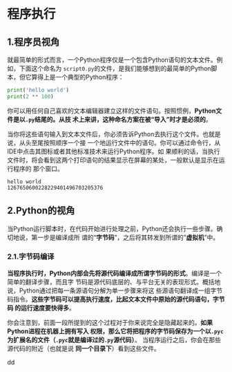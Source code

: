 程序执行
================================================================================
## 1.程序员视角
就最简单的形式而言，一个Python程序仅是一个包含Python语句的文本文件。例如，下面这个命名为
`script0.py`的文件，是我们能够想到的最简单的Python脚本，但它算得上是一个典型的Python程序：
```python
print('hello world')
print(2 ** 100)
```
你可以用任何自己喜欢的文本编辑器建立这样的文件语句。按照惯例，**Python文件是以`.py`结尾的。从技
术上来讲，这种命名方案在被“导入”时才是必须的**。

当你将这些语句输入到文本文件后，你必须告诉Python去执行这个文件。也就是说，从头至尾按照顺序一个接
一个地运行文件中的语句。你可以通过命令行，从IDE中点击其图标或者其他标准技术来运行Python程序。如
果顺利的话，当执行文件时，将会看到这两个打印语句的结果显示在屏幕的某处，一般默认是显示在运行程序的
那个窗口。
```
hello world
1267650600228229401496703205376
```

## 2.Python的视角
当Python运行脚本时，在代码开始进行处理之前，Python还会执行一些步骤。确切地说，第一步是编译成所
谓的“**字节码**”，之后将其转发到所谓的”**虚拟机**”中。

### 2.1.字节码编译
**当程序执行时，Python内部会先将源代码编译成所谓字节码的形式**。编译是一个简单的翻译步骤，而且字
节码是源代码底层的、与平台无关的表现形式。概括地说，Python通过把每一条源语句分解为单一步骤来将这
些源语句翻译成一组字节码指令。**这些字节码可以提高执行速度，比起文本文件中原始的源代码语句，字节码
的运行速度要快得多**。

你会注意到，前面一段所提到的这个过程对于你来说完全是隐藏起来的。**如果Python进程在机器上拥有写入
权限，那么它将把程序的字节码保存为一个以`.pyc`为扩展名的文件（`.pyc`就是编译过的`.py`源代码）**。
当程序运行之后，你会在那些源代码的附近（也就是说 **同一个目录下**）看到这些文件。




































dd
